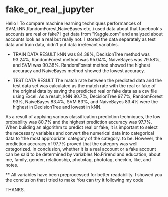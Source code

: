 # fake_or_real_jupyter
Hello !
To compare machine learning techniques performances of SVM,kNN,RandomForest,NaiveBayes etc,.i used data about that facebook's accounts are real or fake?
I get data from "Kaggle.com" and analyzed  about accounts look as a real but really not. 
I stored the data separately as test data and train data, didn't put data irrelevant variables.

* TRAIN DATA RESULT
kNN was 84.38%, DecisionTree method was 93.24%, RandomForest method was 95.04%, NaiveBayes was 79.58%, and SVM was 90.38%. RandomForest method showed the highest accuracy and NaiveBayes method showed the lowest accuracy.

* TEST DATA RESULT
The match rate between the predicted data and the test data set was calculated as the match rate with the real or fake of the original data by saving the predicted real or fake data as a csv file using Excel.
 As a result, kNN 80.7%, DecisionTree 97.7%, RandomForest 93%, NaiveBayes 83.4%, SVM 83%, and NaiveBayes 83.4% were the highest in DecisionTree and lowest in kNN.


As a result of applying various classification prediction techniques, the low probability was 80.7% and the highest prediction accuracy was 97.7%. When building an algorithm to predict real or fake, it is important to select the necessary variables and convert the numerical data into categorical data to 'the most appropriate' category of the category. to be. However, the prediction accuracy of 97.7% proved that the category was well categorized. In conclusion, whether it is a real account or a fake account can be said to be determined by variables No.Frirend and education, about me, family, gender, relationship, phototag, phototag, checkin, like, and notes.


** All variables have been preprocessed for better readability.
I showed you the conclusion that i tried to make
You can try it following my code

THANKS.
